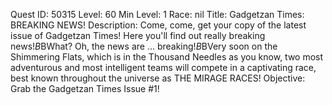 Quest ID: 50315
Level: 60
Min Level: 1
Race: nil
Title: Gadgetzan Times: BREAKING NEWS!
Description: Come, come, get your copy of the latest issue of Gadgetzan Times! Here you'll find out really breaking news!$B$BWhat? Oh, the news are … breaking!$B$BVery soon on the Shimmering Flats, which is in the Thousand Needles as you know, two most adventurous and most intelligent teams will compete in a captivating race, best known throughout the universe as THE MIRAGE RACES!
Objective: Grab the Gadgetzan Times Issue #1!
